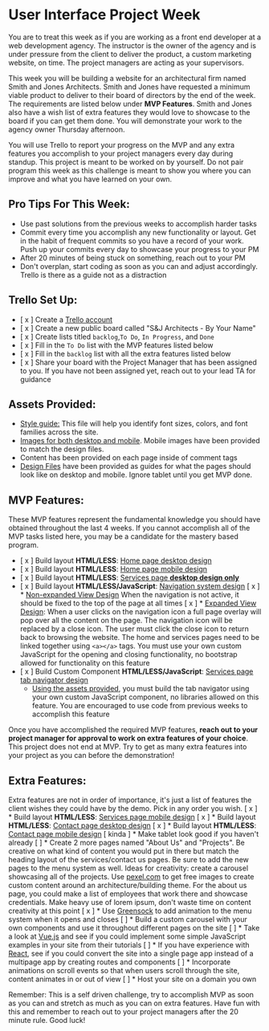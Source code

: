 # User Interface Project Week
You are to treat this week as if you are working as a front end developer at a web development agency. The instructor is the owner of the agency and is under pressure from the client to deliver the product, a custom marketing website, on time. The project managers are acting as your supervisors.  

This week you will be building a website for an architectural firm named Smith and Jones Architects.  Smith and Jones have requested a minimum viable product to deliver to their board of directors by the end of the week.  The requirements are listed below under **MVP Features**.  Smith and Jones also have a wish list of extra features they would love to showcase to the board if you can get them done.  You will demonstrate your work to the agency owner Thursday afternoon.  

You will use Trello to report your progress on the MVP and any extra features you accomplish to your project managers every day during standup. This project is meant to be worked on by yourself.  Do not pair program this week as this challenge is meant to show you where you can improve and what you have learned on your own.

## Pro Tips For This Week:
- Use past solutions from the previous weeks to accomplish harder tasks
- Commit every time you accomplish any new functionality or layout. Get in the habit of frequent commits so you have a record of your work.  Push up your commits every day to showcase your progress to your PM
- After 20 minutes of being stuck on something, reach out to your PM
- Don't overplan, start coding as soon as you can and adjust accordingly.  Trello is there as a guide not as a distraction

## Trello Set Up:
* [ x ] Create a [Trello account](https://trello.com/)
* [ x ] Create a new public board called "S&J Architects - By Your Name"
* [ x ] Create lists titled ```backlog```,```To Do```, ```In Progress```, and ```Done```
* [ x ] Fill in the ```To Do``` list with the MVP features listed below
* [ x ] Fill in the ```backlog``` list with all the extra features listed below
* [ x ] Share your board with the Project Manager that has been assigned to you.  If you have not been assigned yet, reach out to your lead TA for guidance

## Assets Provided:
* [Style guide:](/DesignFiles/style-guide.md) This file will help you identify font sizes, colors, and font families across the site.
* [Images for both desktop and mobile](/img).  Mobile images have been provided to match the design files.
* Content has been provided on each page inside of comment tags
* [Design Files](/DesignFiles) have been provided as guides for what the pages should look like on desktop and mobile.  Ignore tablet until you get MVP done.

## MVP Features:
These MVP features represent the fundamental knowledge you should have obtained throughout the last 4 weeks.  If you cannot accomplish all of the MVP tasks listed here, you may be a candidate for the mastery based program.
* [ x ] Build layout **HTML/LESS**: [Home page desktop design](/DesignFiles/Home/home-desktop.png)
* [ x ] Build layout **HTML/LESS**: [Home page mobile design](/DesignFiles/Home/home-mobile.png)
* [ x ] Build layout **HTML/LESS**: [Services page **desktop design only**](/DesignFiles/Services/services-desktop.png)
* [ x ] Build layout **HTML/LESS/JavaScript**: [Navigation system design](DesignFiles/Navigation)
[ x ] 	* [Non-expanded View Design](DesignFiles/Navigation/non-expanded/non-expanded.png) When the navigation is not active, it should be fixed to the top of the page at all times
[ x ] 	* [Expanded View Design](DesignFiles/Navigation/expanded): When a user clicks on the navigation icon a full page overlay will pop over all the content on the page. The navigation icon will be replaced by a close icon. The user must click the close icon to return back to browsing the website. The home and services pages need to be linked together using `<a></a>` tags. You must use your own custom JavaScript for the opening and closing functionality, no bootstrap allowed for functionality on this feature
* [ x ] Build Custom Component **HTML/LESS/JavaScript**: [Services page tab navigator design](/DesignFiles/Services/tabs)
	* [Using the assets provided](/img/services), you must build the tab navigator using your own custom JavaScript component, no libraries allowed on this feature. You are encouraged to use code from previous weeks to accomplish this feature

Once you have accomplished the required MVP features, **reach out to your project manager for approval to work on extra features of your choice**.  This project does not end at MVP.  Try to get as many extra features into your project as you can before the demonstration!

## Extra Features:
Extra features are not in order of importance, it's just a list of features the client wishes they could have by the demo.  Pick in any order you wish.
[ x ] * Build layout **HTML/LESS**: [Services page mobile design](/DesignFiles/Services/services-mobile.png)
[ x ] * Build layout **HTML/LESS**: [Contact page desktop design](/DesignFiles/Contact/contact-desktop.png)
[ x ] * Build layout **HTML/LESS**: [Contact page mobile design](/DesignFiles/Contact/contact-mobile.png)
[ kinda ] * Make tablet look good if you haven't already
[  ] * Create 2 more pages named "About Us" and "Projects".  Be creative on what kind of content you would put in there but match the heading layout of the services/contact us pages.  Be sure to add the new pages to the menu system as well.  Ideas for creativity: create a carousel showcasing all of the projects.  Use [pexel.com](https://www.pexels.com/) to get free images to create custom content around an architecture/building theme.  For the about us page, you could make a list of employees that work there and showcase credentials.  Make heavy use of lorem ipsum, don't waste time on content creativity at this point
[ x ] * Use [Greensock](https://greensock.com/gsap) to add animation to the menu system when it opens and closes
[  ] * Build a custom carousel with your own components and use it throughout different pages on the site
[  ] * Take a look at [Vue.js](https://vuejs.org/v2/guide/) and see if you could implement some simple JavaScript examples in your site from their tutorials
[  ] * If you have experience with [React](https://reactjs.org/tutorial/tutorial.html), see if you could convert the site into a single page app instead of a multipage app by creating routes and components
[  ] * Incorporate animations on scroll events so that when users scroll through the site, content animates in or out of view
[  ] * Host your site on a domain you own

Remember: This is a self driven challenge, try to accomplish MVP as soon as you can and stretch as much as you can on extra features.  Have fun with this and remember to reach out to your project managers after the 20 minute rule.  Good luck!